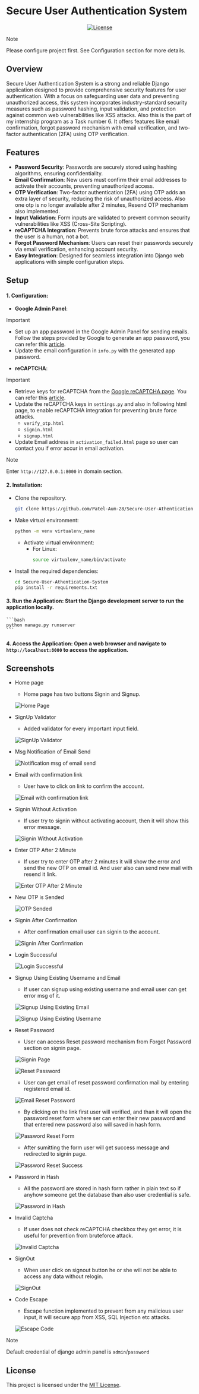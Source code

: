 # Secure User Authentication System

<p align="center">
  <a href="https://github.com/Patel-Aum-28/Secure-User-Athentication-System/blob/main/LICENSE">
    <img src="https://img.shields.io/github/license/Patel-Aum-28/Secure-User-Athentication-System" alt="License">
  </a>
</p>

> [!NOTE]
> Please configure project first. See Configuration section for more details.

## Overview
Secure User Authentication System is a strong and reliable Django application designed to provide comprehensive security features for user authentication. With a focus on safeguarding user data and preventing unauthorized access, this system incorporates industry-standard security measures such as password hashing, input validation, and protection against common web vulnerabilities like XSS attacks. Also this is the part of my internship program as a Task number 6. It offers features like email confirmation, forgot password mechanism with email verification, and two-factor authentication (2FA) using OTP verification.


## Features
- **Password Security**: Passwords are securely stored using hashing algorithms, ensuring confidentiality.
- **Email Confirmation**: New users must confirm their email addresses to activate their accounts, preventing unauthorized access.
- **OTP Verification**: Two-factor authentication (2FA) using OTP adds an extra layer of security, reducing the risk of unauthorized access. Also one otp is no longer available after 2 minutes, Resend OTP mechanism also implemented.
- **Input Validation**: Form inputs are validated to prevent common security vulnerabilities like XSS (Cross-Site Scripting).
- **reCAPTCHA Integration**: Prevents brute force attacks and ensures that the user is a human, not a bot.
- **Forgot Password Mechanism**: Users can reset their passwords securely via email verification, enhancing account security.
- **Easy Integration**: Designed for seamless integration into Django web applications with simple configuration steps.

## Setup
#### 1. **Configuration**: 
- **Google Admin Panel**:

> [!IMPORTANT]  
> - Set up an app password in the Google Admin Panel for sending emails. Follow the steps provided by Google to generate an app password, you can refer this [article](https://support.google.com/mail/answer/185833?hl=en).
> - Update the email configuration in `info.py` with the generated app password.

- **reCAPTCHA**:

> [!IMPORTANT]  
> - Retrieve keys for reCAPTCHA from the [Google reCAPTCHA page](https://www.google.com/recaptcha/admin/create). You can refer this [article](https://www.a2hosting.com/kb/security/obtaining-google-recaptcha-site-key-and-secret-key/).
> - Update the reCAPTCHA keys in `settings.py` and also in following html page, to enable reCAPTCHA integration for preventing brute force attacks.
>     - `verify_otp.html`
>     - `signin.html`
>     - `signup.html`
> - Update Email address in `activation_failed.html` page so user can contact you if error accur in email activation.

> [!NOTE]
> Enter `http://127.0.0.1:8000` in domain section.

#### 2. **Installation**: 
- Clone the repository.
    ```bash
    git clone https://github.com/Patel-Aum-28/Secure-User-Athentication-System.git
    ```
- Make virtual environment:
    ```bash
    python -m venv virtualenv_name
    ```
    - Activate virtual environment:
        - For Linux:
            ```bash
            source virtualenv_name/bin/activate
            ```
- Install the required dependencies:
    ```bash
    cd Secure-User-Athentication-System
    pip install -r requirements.txt
    ```

#### 3. **Run the Application**: Start the Django development server to run the application locally.
    ```bash
    python manage.py runserver
    ```

#### 4. **Access the Application**: Open a web browser and navigate to `http://localhost:8000` to access the application.

## Screenshots
- Home page
    - Home page has two buttons Signin and Signup.

    ![Home Page](images/1-index.PNG)

- SignUp Validator
    - Added validator for every important input field.

    ![SignUp Validator](images/2-signup-validator.PNG)

- Msg Notification of Email Send

    ![Notification msg of email send](images/3-msg-of-email-send.PNG)

- Email with confirmation link
    - User have to click on link to confirm the account.

    ![Email with confirmation link](images/4-email-confirmation.PNG)

- Signin Without Activation
    - If user try to signin without activating account, then it will show this error message.

    ![Signin Without Activation](images/5-signin-without-activation.PNG)

- Enter OTP After 2 Minute
    - If user try to enter OTP after 2 minutes it will show the error and send the new OTP on email id. And user also can send new mail with resend it link. 

    ![Enter OTP After 2 Minute](images/6-otp-after-2-min.PNG)

- New OTP is Sended

    ![OTP Sended](images/7-otp-main.PNG)

- Signin After Confirmation
    - After confirmation email user can signin to the account. 

    ![Signin After Confirmation](images/8-signin-after-confirmation.PNG)

- Login Successful

    ![Login Successful](images/9-login-success.PNG)

- Signup Using Existing Username and Email
    - If user can signup using existing username and email user can get error msg of it.

    ![Signup Using Existing Email](images/10-signup-exist-mail.PNG)
    
    ![Signup Using Existing Username](images/11-signup-exist-username.PNG)

- Reset Password
    - User can access Reset password mechanism from Forgot Password section on signin page.

    ![Signin Page](images/12-signin.PNG)
    
    ![Reset Password](images/13-reset-password.PNG)

    - User can get email of reset password confirmation mail by entering registered email id.
    
    ![Email Reset Password](images/14-email-reset-password.PNG)
    
    - By clicking on the link first user will verified, and than it will open the password reset form where ser can enter their new password and that entered new password also will saved in hash form.
    
    ![Password Reset Form](images/15-reset-password-form.PNG)
    
    - After sumitting the form user will get success message and redirected to signin page.
    
    ![Password Reset Success](images/16-reset-password-success.PNG)

- Password in Hash
    - All the password are stored in hash form rather in plain text so if anyhow someone get the database than also user credential is safe.
    
    ![Password in Hash](images/17-password-in-hash.PNG)

- Invalid Captcha
    - If user does not check reCAPTCHA checkbox they get error, it is useful for prevention from bruteforce attack.
    
    ![Invalid Captcha](images/18-invalid-captcha.PNG)

- SignOut
    - When user click on signout button he or she will not be able to access any data without relogin.
    
    ![SignOut](images/19-signout.PNG)

- Code Escape
    - Escape function implemented to prevent from any malicious user input, it will secure app from XSS, SQL Injection etc attacks.
    
    ![Escape Code](images/20-escape-code.PNG)

> [!NOTE]
> Default credential of django admin panel is `admin`/`password`

## License
This project is licensed under the [MIT License](LICENSE).
